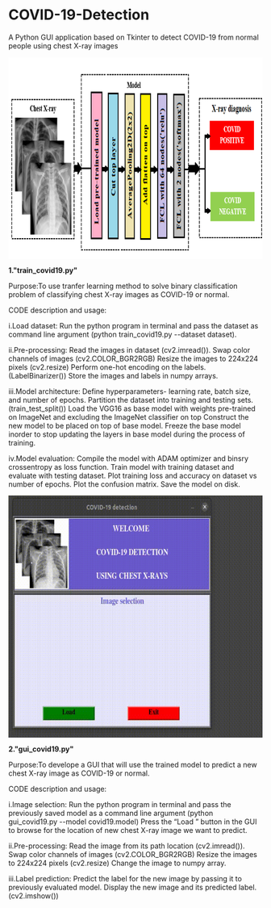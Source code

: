 # COVID-19-Detection
A Python GUI application based on Tkinter  to detect COVID-19 from normal people using chest X-ray images


<img align="center" src="https://github.com/ainigma13/COVID-19-Detection/blob/main/pic/3.png" width="900" height="400">

**1."train_covid19.py"**

Purpose:To use tranfer learning method to solve binary classification problem of classifying chest X-ray images as COVID-19 or normal.

CODE description and usage:

i.Load dataset:
Run the python program in terminal and pass the dataset as command line argument (python train_covid19.py --dataset dataset).

ii.Pre-processing:
Read the images in dataset (cv2.imread()).
Swap color channels of images (cv2.COLOR_BGR2RGB)
Resize the images to 224x224 pixels (cv2.resize)
Perform one-hot encoding on the labels.(LabelBinarizer())
Store the images and labels in numpy arrays.

iii.Model architecture:
Define hyperparameters- learning rate, batch size, and number of epochs.
Partition the dataset into training and testing sets.(train_test_split())
Load the VGG16 as base model with weights pre-trained on ImageNet and excluding the ImageNet classifier on top
Construct the new model to be placed on top of base model.
Freeze the base model inorder to stop updating the layers in base model during the process of training.

iv.Model evaluation:
Compile the model with ADAM optimizer and binsry crossentropy as loss function.
Train model with training dataset and evaluate with testing dataset.
Plot training loss and accuracy on dataset vs number of epochs.
Plot the confusion matrix.
Save the model on disk.

<img align="center" src="https://github.com/ainigma13/COVID-19-Detection/blob/main/pic/COVID-19_Detection.gif" width="640" height="480">


**2."gui_covid19.py"**

Purpose:To develope a GUI that will use the trained model to predict a new chest X-ray image as COVID-19 or normal.

CODE description and usage:

i.Image selection:
Run the python program in terminal and pass the previously saved model as a command line argument (python gui_covid19.py --model covid19.model)
Press the “Load ” button in the GUI to browse for the location of new chest X-ray image we want to predict.

ii.Pre-processing:
Read the image from its path location (cv2.imread()).
Swap color channels of images (cv2.COLOR_BGR2RGB)
Resize the images to 224x224 pixels (cv2.resize)
Change the image to numpy array.

iii.Label prediction:
Predict the label for the new image by passing it to previously evaluated model.
Display the new image and its predicted label. (cv2.imshow())

